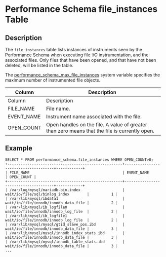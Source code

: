
# Performance Schema file_instances Table

## Description


The `file_instances` table lists instances of instruments seen by the Performance Schema when executing file I/O instrumentation, and the associated files. Only files that have been opened, and that have not been deleted, will be listed in the table.


The [performance_schema_max_file_instances](../performance-schema-system-variables.md#performance_schema_max_file_instances) system variable specifies the maximum number of instrumented file objects.



| Column | Description |
| --- | --- |
| Column | Description |
| FILE_NAME | File name. |
| EVENT_NAME | Instrument name associated with the file. |
| OPEN_COUNT | Open handles on the file. A value of greater than zero means that the file is currently open. |



## Example



```
SELECT * FROM performance_schema.file_instances WHERE OPEN_COUNT>0;
+----------------------------------------------------+--------------------------------------+------------+
| FILE_NAME                                          | EVENT_NAME                           | OPEN_COUNT |
+----------------------------------------------------+--------------------------------------+------------+
| /var/log/mysql/mariadb-bin.index                   | wait/io/file/sql/binlog_index        |          1 |
| /var/lib/mysql/ibdata1                             | wait/io/file/innodb/innodb_data_file |          2 |
| /var/lib/mysql/ib_logfile0                         | wait/io/file/innodb/innodb_log_file  |          2 |
| /var/lib/mysql/ib_logfile1                         | wait/io/file/innodb/innodb_log_file  |          2 |
| /var/lib/mysql/mysql/gtid_slave_pos.ibd            | wait/io/file/innodb/innodb_data_file |          3 |
| /var/lib/mysql/mysql/innodb_index_stats.ibd        | wait/io/file/innodb/innodb_data_file |          3 |
| /var/lib/mysql/mysql/innodb_table_stats.ibd        | wait/io/file/innodb/innodb_data_file |          3 |
...
```

